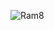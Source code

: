 ![Ram8](https://github.com/sravanr788/Project-3.1/assets/141037717/576f15a4-c568-478f-aa90-9af23325f34c)
